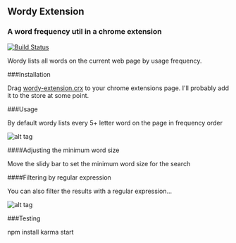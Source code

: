 ## Wordy Extension
### A word frequency util in a chrome extension

[![Build Status](https://travis-ci.org/angus-c/wordy-extension.png?branch=master)](http://travis-ci.org/angus-c/wordy-extension)

Wordy lists all words on the current web page by usage frequency.

###Installation

Drag [wordy-extension.crx](https://github.com/angus-c/wordy-extension/blob/master/wordy-extension.crx) to your chrome extensions page.
I'll probably add it to the store at some point.

###Usage

By default wordy lists every 5+ letter word on the page in frequency order

![alt tag](https://raw.github.com/angus-c/wordy-extension/master/demo1.png)

####Adjusting the minimum word size

Move the slidy bar to set the minimum word size for the search

####Filtering by regular expression

You can also filter the results with a regular expression...

![alt tag](https://raw.github.com/angus-c/wordy-extension/master/demo2.png)

###Testing

npm install
karma start



